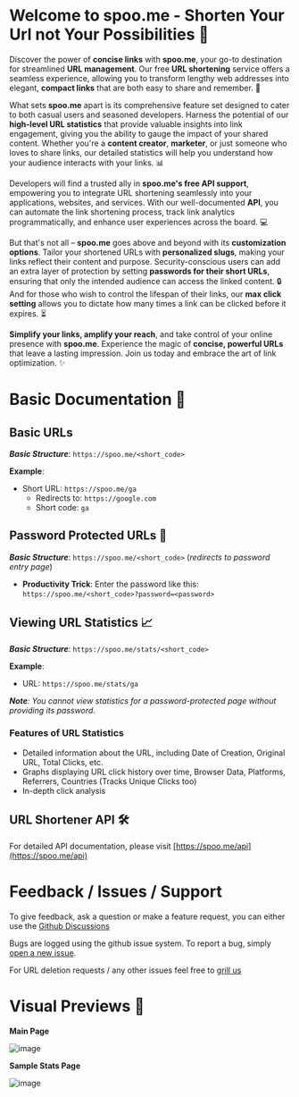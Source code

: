 # **Welcome to spoo.me - Shorten Your Url not Your Possibilities** 🚀

Discover the power of **concise links** with **spoo.me**, your go-to destination for streamlined **URL management**. Our free **URL shortening** service offers a seamless experience, allowing you to transform lengthy web addresses into elegant, **compact links** that are both easy to share and remember. 🙌

What sets **spoo.me** apart is its comprehensive feature set designed to cater to both casual users and seasoned developers. Harness the potential of our **high-level URL statistics** that provide valuable insights into link engagement, giving you the ability to gauge the impact of your shared content. Whether you're a **content creator**, **marketer**, or just someone who loves to share links, our detailed statistics will help you understand how your audience interacts with your links. 📊

Developers will find a trusted ally in **spoo.me's free API support**, empowering you to integrate URL shortening seamlessly into your applications, websites, and services. With our well-documented **API**, you can automate the link shortening process, track link analytics programmatically, and enhance user experiences across the board. 💻

But that's not all – **spoo.me** goes above and beyond with its **customization options**. Tailor your shortened URLs with **personalized slugs**, making your links reflect their content and purpose. Security-conscious users can add an extra layer of protection by setting **passwords for their short URLs**, ensuring that only the intended audience can access the linked content. 🔒 And for those who wish to control the lifespan of their links, our **max click setting** allows you to dictate how many times a link can be clicked before it expires. ⏳

**Simplify your links, amplify your reach**, and take control of your online presence with **spoo.me**. Experience the magic of **concise, powerful URLs** that leave a lasting impression. Join us today and embrace the art of link optimization. ✨

# Basic Documentation 📝

## Basic URLs

**_Basic Structure_**: `https://spoo.me/<short_code>`

**Example**:
- Short URL: `https://spoo.me/ga`
  - Redirects to: `https://google.com`
  - Short code: `ga`

## Password Protected URLs 🔐

**_Basic Structure_**: `https://spoo.me/<short_code>` (_redirects to password entry page_)

- **Productivity Trick**: Enter the password like this: `https://spoo.me/<short_code>?password=<password>`

## Viewing URL Statistics 📈

**_Basic Structure_**: `https://spoo.me/stats/<short_code>`

**Example**:
- URL: `https://spoo.me/stats/ga`

_**Note**: You cannot view statistics for a password-protected page without providing its password._

### Features of URL Statistics

- Detailed information about the URL, including Date of Creation, Original URL, Total Clicks, etc.
- Graphs displaying URL click history over time, Browser Data, Platforms, Referrers, Countries (Tracks Unique Clicks too)
- In-depth click analysis

## URL Shortener API 🛠️

For detailed API documentation, please visit [https://spoo.me/api](https://spoo.me/api)

# Feedback / Issues / Support

To give feedback, ask a question or make a feature request, you can either use the [Github Discussions](https://github.com/Zingzy/spoo.me/discussions)

Bugs are logged using the github issue system. To report a bug, simply [open a new issue](https://github.com/Zingzy/spoo.me/issues/new).

For URL deletion requests / any other issues feel free to [grill us](mailto:support@spoo.me)

# Visual Previews 👀

**Main Page**

![image](https://github.com/Zingzy/spoo.me/assets/90309290/f50c90b2-bae2-4862-8383-f46300c3ae7b)

**Sample Stats Page**

![image](https://github.com/Zingzy/spoo.me/assets/90309290/3eb2b44d-f8aa-490e-a11a-700845165e3b)
